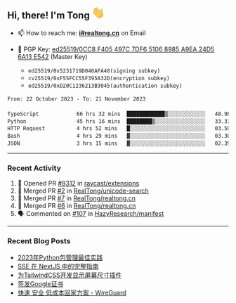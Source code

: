 ## Hi, there! I'm Tong <img src="https://raw.githubusercontent.com/realtong/realtong/main/wave.gif" width="30px">


- 📫 How to reach me: **[i#realtong.cn](mailto:i@realtong.cn)** on Email
- 🔑 PGP Key: [ed25519/0CC8 F405 497C 7DF6 5106 8985 A9EA 24D5 6A13 E542](https://github.com/RealTong.gpg) (Master Key)
  
  - `ed25519/0x5231719D046AFA48(signing subkey)`
  - `cv25519/0xF55FCC55F395A32D(encryption subkey)`
  - `ed25519/0xD20C1236213B3045(authentication subkey)`

<!--START_SECTION:waka-->

```txt
From: 22 October 2023 - To: 21 November 2023

TypeScript            66 hrs 32 mins  ████████████▒░░░░░░░░░░░░   48.98 %
Python                45 hrs 16 mins  ████████▒░░░░░░░░░░░░░░░░   33.33 %
HTTP Request          4 hrs 52 mins   █░░░░░░░░░░░░░░░░░░░░░░░░   03.59 %
Bash                  4 hrs 29 mins   ▓░░░░░░░░░░░░░░░░░░░░░░░░   03.30 %
JSON                  3 hrs 15 mins   ▓░░░░░░░░░░░░░░░░░░░░░░░░   02.39 %
```

<!--END_SECTION:waka-->

---
### Recent Activity

<!--START_SECTION:activity-->
1. 💪 Opened PR [#9312](https://github.com/raycast/extensions/pull/9312) in [raycast/extensions](https://github.com/raycast/extensions)
2. 🎉 Merged PR [#2](https://github.com/RealTong/unicode-search/pull/2) in [RealTong/unicode-search](https://github.com/RealTong/unicode-search)
3. 🎉 Merged PR [#7](https://github.com/RealTong/realtong.cn/pull/7) in [RealTong/realtong.cn](https://github.com/RealTong/realtong.cn)
4. 🎉 Merged PR [#6](https://github.com/RealTong/realtong.cn/pull/6) in [RealTong/realtong.cn](https://github.com/RealTong/realtong.cn)
5. 🗣 Commented on [#107](https://github.com/HazyResearch/manifest/issues/107#issuecomment-1716994694) in [HazyResearch/manifest](https://github.com/HazyResearch/manifest)
<!--END_SECTION:activity-->

---
### Recent Blog Posts
<!-- BLOG-POST-LIST:START -->
- [2023年Python包管理最佳实践](https://www.realtong.cn/blog/poetry)
- [SSE 在 NextJS 中的完整指南](https://www.realtong.cn/blog/nextjs&sse)
- [为TailwindCSS开发显示屏幕尺寸插件](https://www.realtong.cn/blog/tailwindcssplugin)
- [签发Google证书](https://www.realtong.cn/blog/auto-issue-google-public-certificates-using-acmedotsh)
- [快速 安全 低成本回家方案 - WireGuard](https://www.realtong.cn/blog/8)
<!-- BLOG-POST-LIST:END -->
